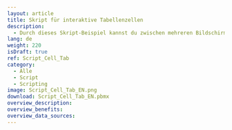 ```yaml
---
layout: article
title: Skript für interaktive Tabellenzellen
description: 
  - Durch dieses Skript-Beispiel kannst du zwischen mehreren Bildschirmen wechseln und diese verwalten, indem du auf eine interaktive Tabellenzelle klickst.
lang: de
weight: 220
isDraft: true
ref: Script_Cell_Tab
category:
  - Alle
  - Script
  - Scripting
image: Script_Cell_Tab_EN.png
download: Script_Cell_Tab_EN.pbmx
overview_description:
overview_benefits:
overview_data_sources:
---
```

